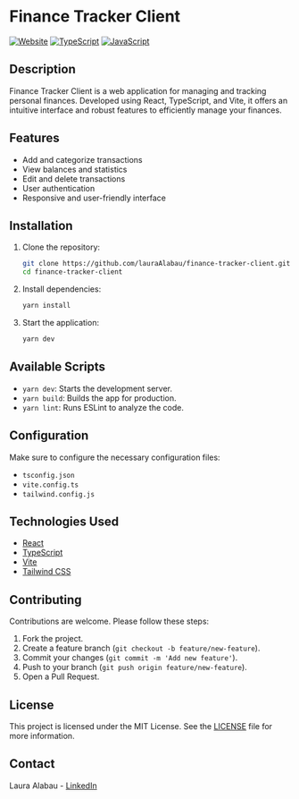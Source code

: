 # Finance Tracker Client

[![Website](https://img.shields.io/website?url=https%3A%2F%2Ffinance-tracker-cli.vercel.app)](https://finance-tracker-cli.vercel.app)
[![TypeScript](https://img.shields.io/badge/TypeScript-96.4%25-blue)](#)
[![JavaScript](https://img.shields.io/badge/JavaScript-1.6%25-yellow)](#)

## Description

Finance Tracker Client is a web application for managing and tracking personal finances. Developed using React, TypeScript, and Vite, it offers an intuitive interface and robust features to efficiently manage your finances.

## Features

- Add and categorize transactions
- View balances and statistics
- Edit and delete transactions
- User authentication
- Responsive and user-friendly interface

## Installation

1. Clone the repository:
    ```bash
    git clone https://github.com/lauraAlabau/finance-tracker-client.git
    cd finance-tracker-client
    ```

2. Install dependencies:
    ```bash
    yarn install
    ```

3. Start the application:
    ```bash
    yarn dev
    ```

## Available Scripts

- `yarn dev`: Starts the development server.
- `yarn build`: Builds the app for production.
- `yarn lint`: Runs ESLint to analyze the code.

## Configuration

Make sure to configure the necessary configuration files:
- `tsconfig.json`
- `vite.config.ts`
- `tailwind.config.js`

## Technologies Used

- [React](https://reactjs.org/)
- [TypeScript](https://www.typescriptlang.org/)
- [Vite](https://vitejs.dev/)
- [Tailwind CSS](https://tailwindcss.com/)

## Contributing

Contributions are welcome. Please follow these steps:

1. Fork the project.
2. Create a feature branch (`git checkout -b feature/new-feature`).
3. Commit your changes (`git commit -m 'Add new feature'`).
4. Push to your branch (`git push origin feature/new-feature`).
5. Open a Pull Request.

## License

This project is licensed under the MIT License. See the [LICENSE](LICENSE) file for more information.

## Contact

Laura Alabau - [LinkedIn](https://www.linkedin.com/in/lauraalabau/) 
